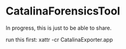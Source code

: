 # CatalinaForensicsTool
In progress, this is just to be able to share. 

run this first:
xattr -cr CatalinaExporter.app
